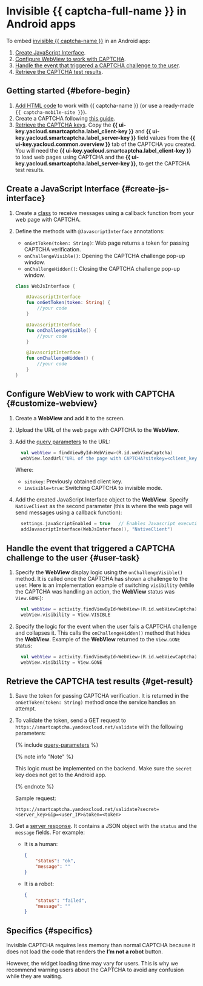 # Invisible {{ captcha-full-name }} in Android apps

To embed [invisible {{ captcha-name }}](../smartcaptcha/concepts/invisible-captcha.md) in an Android app:

1. [Create JavaScript Interface](#create-js-interface).
1. [Configure WebView to work with CAPTCHA](#customize-webview).
1. [Handle the event that triggered a CAPTCHA challenge to the user](#user-task).
1. [Retrieve the CAPTCHA test results](#get-result).

## Getting started {#before-begin}

1. [Add HTML code](../smartcaptcha/tutorials/mobile-app/website.md) to work with {{ captcha-name }} (or use a ready-made `{{ captcha-mobile-site }}`).
1. Create a CAPTCHA following [this guide](../smartcaptcha/operations/create-captcha.md).
1. [Retrieve the CAPTCHA keys](../smartcaptcha/operations/get-keys.md). Copy the **{{ ui-key.yacloud.smartcaptcha.label_client-key }}** and **{{ ui-key.yacloud.smartcaptcha.label_server-key }}** field values from the **{{ ui-key.yacloud.common.overview }}** tab of the CAPTCHA you created. You will need the **{{ ui-key.yacloud.smartcaptcha.label_client-key }}** to load web pages using CAPTCHA and the **{{ ui-key.yacloud.smartcaptcha.label_server-key }}**, to get the CAPTCHA test results.

## Create a JavaScript Interface {#create-js-interface}

1. Create a [class](../smartcaptcha/concepts/js-interface.md) to receive messages using a callback function from your web page with CAPTCHA.
1. Define the methods with `@JavascriptInterface` annotations:

   * `onGetToken(token: String)`: Web page returns a token for passing CAPTCHA verification.
   * `onChallengeVisible()`: Opening the CAPTCHA challenge pop-up window.
   * `onChallengeHidden()`: Closing the CAPTCHA challenge pop-up window.

   ```kotlin
   class WebJsInterface {

       @JavascriptInterface
       fun onGetToken(token: String) {
           //your code
       }

       @JavascriptInterface
       fun onChallengeVisible() {
           //your code
       }

       @JavascriptInterface
       fun onChallengeHidden() {
           //your code
       }
   }
   ```

## Configure WebView to work with CAPTCHA {#customize-webview}

1. Create a **WebView** and add it to the screen.
1. Upload the URL of the web page with CAPTCHA to the **WebView**.
1. Add the [query parameters](../smartcaptcha/concepts/widget-methods.md#methods) to the URL:

   ```kotlin
     val webView = findViewById<WebView>(R.id.webViewCaptcha)
     webView.loadUrl("URL of the page with CAPTCHA?sitekey=<client_key>&invisible=true")
   ```

   Where:
   * `sitekey`: Previously obtained client key.
   * `invisible=true`: Switching CAPTCHA to invisible mode.

1. Add the created JavaScript Interface object to the **WebView**. Specify `NativeClient` as the second parameter (this is where the web page will send messages using a callback function):

   ```kotlin
     settings.javaScriptEnabled = true   // Enables Javascript execution
     addJavascriptInterface(WebJsInterface(), "NativeClient")
   ```

## Handle the event that triggered a CAPTCHA challenge to the user {#user-task}

1. Specify the **WebView** display logic using the `onChallengeVisible()` method. It is called once the CAPTCHA has shown a challenge to the user. Here is an implementation example of switching `visibility` (while the CAPTCHA was handling an action, the **WebView** status was `View.GONE`):

   ```kotlin
     val webView = activity.findViewById<WebView>(R.id.webViewCaptcha)
     webView.visibility = View.VISIBLE
   ```

1. Specify the logic for the event when the user fails a CAPTCHA challenge and collapses it. This calls the `onChallengeHidden()` method that hides the **WebView**. Example of the **WebView** returned to the `View.GONE` status:

   ```kotlin
     val webView = activity.findViewById<WebView>(R.id.webViewCaptcha)
     webView.visibility = View.GONE
   ```

## Retrieve the CAPTCHA test results {#get-result}

1. Save the token for passing CAPTCHA verification. It is returned in the `onGetToken(token: String)` method once the service handles an attempt.
1. To validate the token, send a GET request to `https://smartcaptcha.yandexcloud.net/validate` with the following parameters:

   {% include [query-parameters](../_includes/smartcaptcha/query-parameters.md) %}

   {% note info "Note" %}

   This logic must be implemented on the backend. Make sure the `secret` key does not get to the Android app.

   {% endnote %}

   Sample request:

   ```text
   https://smartcaptcha.yandexcloud.net/validate?secret=<server_key>&ip=<user_IP>&token=<token>
   ```

1. Get a [server response](../smartcaptcha/concepts/validation.md). It contains a JSON object with the `status` and the `message` fields. For example:

   * It is a human:

      ```json
      {
          "status": "ok",
          "message": ""
      }
      ```

   * It is a robot:

      ```json
      {
          "status": "failed",
          "message": ""
      }
      ```

## Specifics {#specifics}

Invisible CAPTCHA requires less memory than normal CAPTCHA because it does not load the code that renders the **I’m not a robot** button.

However, the widget loading time may vary for users. This is why we recommend warning users about the CAPTCHA to avoid any confusion while they are waiting.